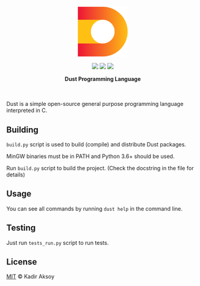 <p align="center"><img src="https://github.com/kadir014/Dust/blob/master/assets/dust_logo.png" width=130></p>
<p align="center">
  <img src="https://img.shields.io/badge/license-MIT-blue.svg">
  <img src="https://img.shields.io/badge/version-0.0.16-yellow">
  <a href="https://www.codacy.com/gh/kadir014/Dust/dashboard?utm_source=github.com&amp;utm_medium=referral&amp;utm_content=kadir014/Dust&amp;utm_campaign=Badge_Grade"><img src="https://app.codacy.com/project/badge/Grade/78b40ba8378d4292aa64c25178ca516c"><a/>
</p>
<p align="center">
<strong>Dust Programming Language</strong>
</p>
<br><br>
Dust is a simple open-source general purpose programming language interpreted in C.

## Building
`build.py` script is used to build (compile) and distribute Dust packages.

MinGW binaries must be in PATH and Python 3.6+ should be used.

Run `build.py` script to build the project. (Check the docstring in the file for details)

## Usage
You can see all commands by running `dust help` in the command line.

## Testing
Just run `tests_run.py` script to run tests.

## License
[MIT](LICENSE) © Kadir Aksoy
